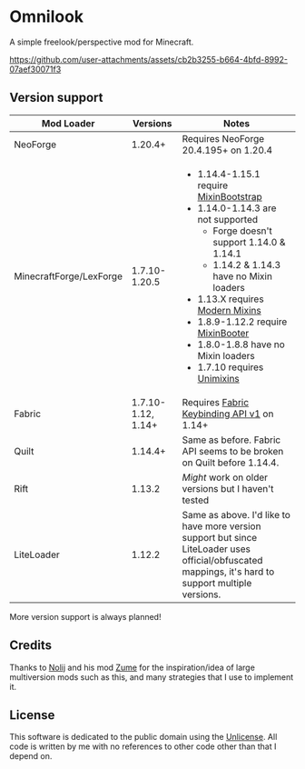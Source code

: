 # Omnilook

A simple freelook/perspective mod for Minecraft.

https://github.com/user-attachments/assets/cb2b3255-b664-4bfd-8992-07aef30071f3

## Version support

| Mod Loader              | Versions           | Notes                                                                                                                                                                                                                                                                                                                                                                                                                                                                                                                                                                        |
|-------------------------|--------------------|------------------------------------------------------------------------------------------------------------------------------------------------------------------------------------------------------------------------------------------------------------------------------------------------------------------------------------------------------------------------------------------------------------------------------------------------------------------------------------------------------------------------------------------------------------------------------|
| NeoForge                | 1.20.4+            | Requires NeoForge 20.4.195+ on 1.20.4                                                                                                                                                                                                                                                                                                                                                                                                                                                                                                                                        |
| MinecraftForge/LexForge | 1.7.10-1.20.5      | <ul><li>1.14.4-1.15.1 require <a href="https://modrinth.com/mod/mixinbootstrap">MixinBootstrap</a></li><li>1.14.0-1.14.3 are not supported<ul><li>Forge doesn't support 1.14.0 & 1.14.1</li><li>1.14.2 & 1.14.3 have no Mixin loaders</li></ul></li><li>1.13.X requires <a href="https://modrinth.com/mod/modernmixins">Modern Mixins</a></li><li>1.8.9-1.12.2 require <a href="https://modrinth.com/mod/mixinbooter">MixinBooter</a></li><li>1.8.0-1.8.8 have no Mixin loaders</li><li>1.7.10 requires <a href="https://modrinth.com/mod/unimixins">Unimixins</a></li></ul> |
| Fabric                  | 1.7.10-1.12, 1.14+ | Requires [Fabric Keybinding API v1](https://modrinth.com/mod/fabric-api/) on 1.14+                                                                                                                                                                                                                                                                                                                                                                                                                                                                                           |
| Quilt                   | 1.14.4+            | Same as before. Fabric API seems to be broken on Quilt before 1.14.4.                                                                                                                                                                                                                                                                                                                                                                                                                                                                                                        |
| Rift                    | 1.13.2             | *Might* work on older versions but I haven't tested                                                                                                                                                                                                                                                                                                                                                                                                                                                                                                                          |
| LiteLoader              | 1.12.2             | Same as above. I'd like to have more version support but since LiteLoader uses official/obfuscated mappings, it's hard to support multiple versions.                                                                                                                                                                                                                                                                                                                                                                                                                         |

More version support is always planned!

## Credits
Thanks to [Nolij](https://github.com/Nolij) and his mod [Zume](https://github.com/Nolij/Zume)
for the inspiration/idea of large multiversion mods such as this, and many strategies that I use to implement it.


## License
This software is dedicated to the public domain using the [Unlicense](LICENSE). All code is written by me with no references to other code other than that I depend on.
